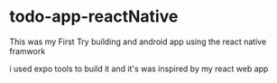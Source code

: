 # todo-app-reactNative

This was my First Try building and android app using the react native framwork 

i used expo tools to build it and it's was inspired by my react web app 
